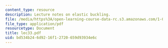 ```yaml
---
content_type: resource
description: Lecture notes on elastic buckling.
file: /media/https%3A/open-learning-course-data-rc.s3.amazonaws.com/1-050-engineering-mechanics-i-fall-2007/bd534b246d9216f12720659d93934e6c_lec33.pdf
file_type: application/pdf
resourcetype: Document
title: lec33.pdf
uid: bd534b24-6d92-16f1-2720-659d93934e6c
---
```

